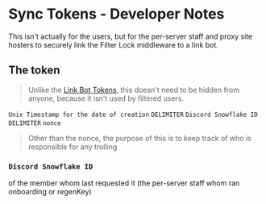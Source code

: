 # Sync Tokens - Developer Notes

This isn't actually for the users, but for the per-server staff and proxy site hosters to securely link the Filter Lock middleware to a link bot.

## The token

> Unlike the [Link Bot Tokens](./Link%20Locking%20Tokens.md), this doesn't need to be hidden from anyone, because it isn't used by filtered users.

`Unix Timestamp for the date of creation` `DELIMITER` `Discord Snowflake ID` `DELIMITER` `nonce`

> Other than the nonce, the purpose of this is to keep track of who is responsible for any trolling

### `Discord Snowflake ID`

of the member whom last requested it (the per-server staff whom ran onboarding or regenKey)
